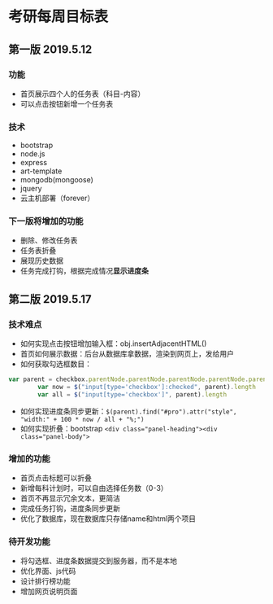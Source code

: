 # 考研每周目标表
## 第一版 2019.5.12
### 功能
- 首页展示四个人的任务表（科目-内容）
- 可以点击按钮新增一个任务表

### 技术
- bootstrap
- node.js
- express
- art-template
- mongodb(mongoose)
- jquery
- 云主机部署（forever）
### 下一版将增加的功能
- 删除、修改任务表
- 任务表折叠
- 展现历史数据
- 任务完成打钩，根据完成情况**显示进度条**

## 第二版 2019.5.17

### 技术难点
- 如何实现点击按钮增加输入框：obj.insertAdjacentHTML()
- 首页如何展示数据：后台从数据库拿数据，渲染到网页上，发给用户
- 如何获取勾选框数目：

```js
var parent = checkbox.parentNode.parentNode.parentNode.parentNode.parentNode
        var now = $("input[type='checkbox']:checked", parent).length
        var all = $("input[type='checkbox']", parent).length
```

- 如何实现进度条同步更新：`$(parent).find("#pro").attr("style", "width:" + 100 * now / all + "%;")`  
- 如何实现折叠：bootstrap `<div class="panel-heading"><div class="panel-body">`

### 增加的功能
- 首页点击标题可以折叠
- 新增每科计划时，可以自由选择任务数（0-3）
- 首页不再显示冗余文本，更简洁
- 完成任务打钩，进度条同步更新
- 优化了数据库，现在数据库只存储name和html两个项目

### 待开发功能
- 将勾选框、进度条数据提交到服务器，而不是本地
- 优化界面、js代码
- 设计排行榜功能
- 增加网页说明页面
